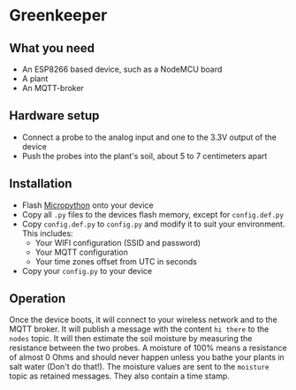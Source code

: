 Greenkeeper
===========

What you need
-------------

* An ESP8266 based device, such as a NodeMCU board
* A plant
* An MQTT-broker

Hardware setup
--------------

* Connect a probe to the analog input and one to the 3.3V output of the device
* Push the probes into the plant's soil, about 5 to 7 centimeters apart

Installation
------------

* Flash [Micropython](https://micropython.org/download/#esp8266) onto your device
* Copy all `.py` files to the devices flash memory, except for `config.def.py`
* Copy `config.def.py` to `config.py` and modify it to suit your environment. This includes:
	* Your WIFI configuration (SSID and password)
	* Your MQTT configuration
	* Your time zones offset from UTC in seconds
* Copy your `config.py` to your device

Operation
---------

Once the device boots, it will connect to your wireless network and to the MQTT broker. It will
publish a message with the content `hi there` to the `nodes` topic. It will then estimate the
soil moisture by measuring the resistance between the two probes. A moisture of 100% means
a resistance of almost 0 Ohms and should never happen unless you bathe your plants in salt
water (Don't do that!). The moisture values are sent to the `moisture` topic as retained
messages. They also contain a time stamp.
